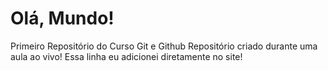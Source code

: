 # Olá, Mundo!
Primeiro Repositório do Curso Git e Github
Repositório criado durante uma aula ao vivo!
Essa linha eu adicionei diretamente no site!

